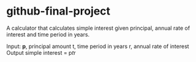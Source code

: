 # github-final-project
A calculator that calculates simple interest given principal, annual rate of interest and time period in years.

Input:
   <b>p</b>, principal amount
   t, time period in years
   r, annual rate of interest
Output
   simple interest = p*t*r
